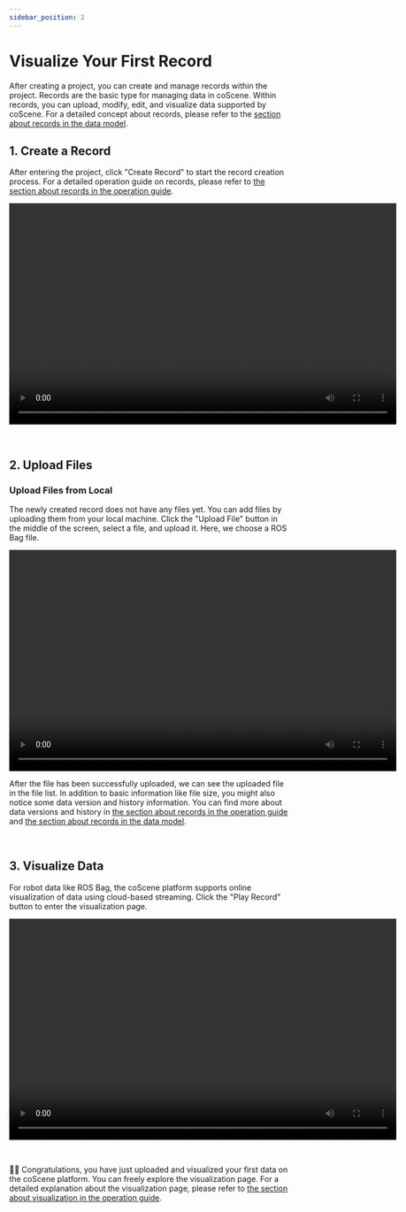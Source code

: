 ```yaml
---
sidebar_position: 2
---
```


# Visualize Your First Record

After creating a project, you can create and manage records within the project. Records are the basic type for managing data in coScene. Within records, you can upload, modify, edit, and visualize data supported by coScene. For a detailed concept about records, please refer to the [section about records in the data model](../3-concepts/1-data-models.md#record).

## 1. Create a Record

After entering the project, click "Create Record" to start the record creation process. For a detailed operation guide on records, please refer to [the section about records in the operation guide](../4-recipes/4-record/3-manage-records.md).

<video src="https://coscene-artifacts-prod.oss-cn-hangzhou.aliyuncs.com/docs/en/2-get-started/creating-a-record.mp4" controls="controls" width="700" height="400"></video>

<br />

## 2. Upload Files

### Upload Files from Local

The newly created record does not have any files yet. You can add files by uploading them from your local machine. Click the "Upload File" button in the middle of the screen, select a file, and upload it. Here, we choose a ROS Bag file.

<video src="https://coscene-artifacts-prod.oss-cn-hangzhou.aliyuncs.com/docs/en/2-get-started/upload-files.mp4" controls="controls" width="700" height="400"></video>

After the file has been successfully uploaded, we can see the uploaded file in the file list. In addition to basic information like file size, you might also notice some data version and history information. You can find more about data versions and history in [the section about records in the operation guide](../4-recipes/4-record/3-manage-records.md) and [the section about records in the data model](../3-concepts/1-data-models.md#record).

<br />

## 3. Visualize Data

For robot data like ROS Bag, the coScene platform supports online visualization of data using cloud-based streaming. Click the "Play Record" button to enter the visualization page.

<video src="https://coscene-artifacts-prod.oss-cn-hangzhou.aliyuncs.com/docs/en/2-get-started/play-record.mp4" controls="controls" width="700" height="400"></video>

<br />

🎉🎉 Congratulations, you have just uploaded and visualized your first data on the coScene platform. You can freely explore the visualization page. For a detailed explanation about the visualization page, please refer to [the section about visualization in the operation guide](../4-recipes/6-viz/1-about-viz.md).
